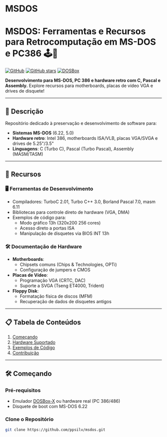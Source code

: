 # MSDOS
# MSDOS: Ferramentas e Recursos para Retrocomputação em MS-DOS e PC386 🕹️💾

[![GitHub](https://img.shields.io/github/license/ppsilv/msdos)](LICENSE)
[![GitHub stars](https://img.shields.io/github/stars/ppsilv/msdos)](https://github.com/ppsilv/msdos/stargazers)
[![DOSBox](https://img.shields.io/badge/Compatível_com-DOSBox-important)](https://www.dosbox.com)

**Desenvolvimento para MS-DOS, PC 386 e hardware retro com C, Pascal e Assembly.** Explore recursos para motherboards, placas de vídeo VGA e drives de disquete!

---

## 📌 Descrição
Repositório dedicado à preservação e desenvolvimento de software para:
- **Sistemas MS-DOS** (6.22, 5.0)
- **Hardware retro**: Intel 386, motherboards ISA/VLB, placas VGA/SVGA e drives de 5.25"/3.5"
- **Linguagens**: C (Turbo C), Pascal (Turbo Pascal), Assembly (MASM/TASM)

---

## 🚀 Recursos
### 🖥️ Ferramentas de Desenvolvimento
- Compiladores: TurboC 2.01, Turbo C++ 3.0, Borland Pascal 7.0, masm 6.11
- Bibliotecas para controle direto de hardware (VGA, DMA)
- Exemplos de código para:
  - Modo gráfico 13h (320x200 256 cores)
  - Acesso direto a portas ISA
  - Manipulação de disquetes via BIOS INT 13h

### 🛠️ Documentação de Hardware
- **Motherboards**:
  - Chipsets comuns (Chips & Technologies, OPTi)
  - Configuração de jumpers e CMOS
- **Placas de Vídeo**:
  - Programação VGA (CRTC, DAC)
  - Suporte a SVGA (Tseng ET4000, Trident)
- **Floppy Disk**:
  - Formatação física de discos (MFM)
  - Recuperação de dados de disquetes antigos

---

## 📋 Tabela de Conteúdos
1. [Começando](#-começando)
2. [Hardware Suportado](#-hardware-documentado)
3. [Exemplos de Código](#-exemplos-de-código)
4. [Contribuição](#-contribuição)

---

## 🛠️ Começando
### Pré-requisitos
- Emulador [DOSBox-X](https://dosbox-x.com/) ou hardware real (PC 386/486)
- Disquete de boot com MS-DOS 6.22

### Clone o Repositório
```bash
git clone https://github.com/ppsilv/msdos.git
